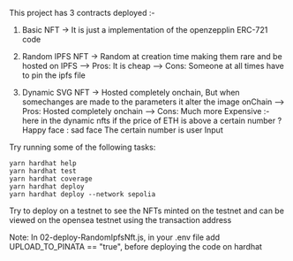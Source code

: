 This project has 3 contracts deployed :-

1. Basic NFT -> It is just a implementation of the openzepplin ERC-721 code

2. Random IPFS NFT -> Random at creation time making them rare and be hosted on IPFS 
--> Pros: It is cheap
--> Cons: Someone at all times have to pin the ipfs file 

3. Dynamic SVG NFT -> Hosted completely onchain, But when somechanges are made to the parameters it alter the image onChain 
--> Pros: Hosted completely onchain
--> Cons: Much more Expensive
:- here in the dynamic nfts if the price of ETH is above a certain number ? Happy face : sad face The certain number is user Input


Try running some of the following tasks:

```shell
yarn hardhat help
yarn hardhat test
yarn hardhat coverage
yarn hardhat deploy
yarn hardhat deploy --network sepolia 
```

Try to deploy on a testnet to see the NFTs minted on the testnet and can be viewed on the opensea testnet using the transaction address 

Note: In 02-deploy-RandomIpfsNft.js, in your .env file add UPLOAD_TO_PINATA == "true", before deploying the code on hardhat 
